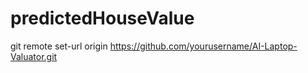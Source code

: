 # predictedHouseValue
git remote set-url origin https://github.com/yourusername/AI-Laptop-Valuator.git
